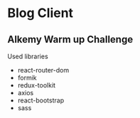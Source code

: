 # Blog Client
## Alkemy Warm up Challenge

Used libraries
- react-router-dom
- formik
- redux-toolkit
- axios
- react-bootstrap
- sass
